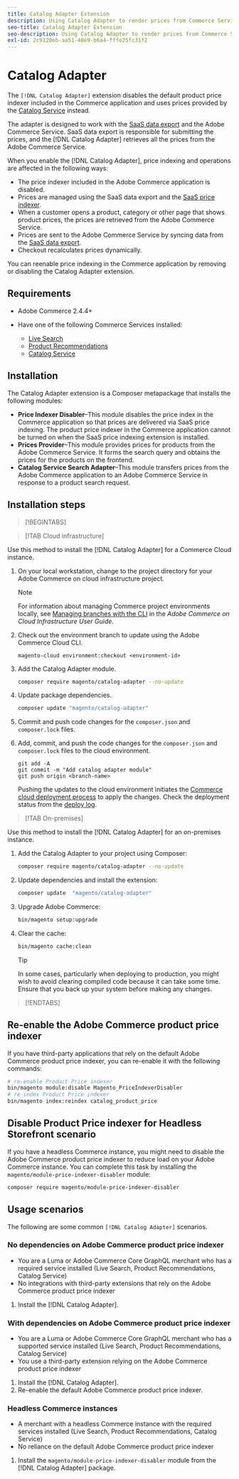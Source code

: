 ```yaml
---
title: Catalog Adapter Extension
description: Using Catalog Adapter to render prices from Commerce Services
seo-title: Catalog Adapter Extension
seo-description: Using Catalog Adapter to render prices from Commerce Services
exl-id: 2c9120eb-aa51-48e9-b6a4-fffe25fc31f2
---
```

# Catalog Adapter

The `[!DNL Catalog Adapter]` extension disables the default product price indexer included in the Commerce application and uses prices provided by the [Catalog Service](../catalog-service/overview.md) instead.

The adapter is designed to work with the [SaaS data export](../data-export/overview.md) and the Adobe Commerce Service. SaaS data export is responsible for submitting the prices, and the [!DNL Catalog Adapter] retrieves all the prices from the Adobe Commerce Service.

When you enable the [!DNL Catalog Adapter], price indexing and operations are affected in the following ways:

- The price indexer included in the Adobe Commerce application is disabled.
- Prices are managed using the SaaS data export and the [SaaS price indexer](price-indexing.md).
- When a customer opens a product, category or other page that shows product prices, the prices are retrieved from the Adobe Commerce Service.
- Prices are sent to the Adobe Commerce Service by syncing data from the [SaaS data export](../data-export/overview.md).
- Checkout recalculates prices dynamically.

 You can reenable price indexing in the Commerce application by removing or disabling the Catalog Adapter extension.

## Requirements

- Adobe Commerce 2.4.4+
- Have one of the following Commerce Services installed:

  - [Live Search](../live-search/install.md)
  - [Product Recommendations](../product-recommendations/install-configure.md)
  - [Catalog Service](../catalog-service/installation.md)

## Installation

The Catalog Adapter extension is a Composer metapackage that installs the following modules:

- **Price Indexer Disabler**–This module disables the price index in the Commerce application so that prices are delivered via SaaS price indexing. The product price indexer in the Commerce application cannot be turned on when the SaaS price indexing extension is installed.
- **Prices Provider**–This module provides prices for products from the Adobe Commerce Service. It forms the search query and obtains the prices for the products on the frontend.
- **Catalog Service Search Adapter**–This module transfers prices from the Adobe Commerce application to an Adobe Commerce Service in response to a product search request.

## Installation steps

>[!BEGINTABS]

>[!TAB Cloud infrastructure]

Use this method to install the [!DNL Catalog Adapter] for a Commerce Cloud instance.

1. On your local workstation, change to the project directory for your Adobe Commerce on cloud infrastructure project.

   >[!NOTE]
   >
   >For information about managing Commerce project environments locally, see [Managing branches with the CLI](https://experienceleague.adobe.com/en/docs/commerce-cloud-service/user-guide/develop/cli-branches) in the _Adobe Commerce on Cloud Infrastructure User Guide_.

1. Check out the environment branch to update using the Adobe Commerce Cloud CLI.

   ```shell
   magento-cloud environment:checkout <environment-id>
   ```

1. Add the Catalog Adapter module.

   ```bash
   composer require magento/catalog-adapter --no-update
   ```

1. Update package dependencies.

   ```bash
   composer update "magento/catalog-adapter"
   ```

1. Commit and push code changes for the `composer.json` and `composer.lock` files.

1. Add, commit, and push the code changes for the `composer.json` and `composer.lock` files to the cloud environment.

   ```shell
   git add -A
   git commit -m "Add catalog adapter module"
   git push origin <branch-name>
   ```

   Pushing the updates to the cloud environment initiates the [Commerce cloud deployment process](https://experienceleague.adobe.com/en/docs/commerce-cloud-service/user-guide/develop/deploy/process) to apply the changes. Check the deployment status from the [deploy log](https://experienceleague.adobe.com/en/docs/commerce-cloud-service/user-guide/develop/test/log-locations#deploy-log).

>[!TAB On-premises]

Use this method to install the [!DNL Catalog Adapter] for an on-premises instance.

1. Add the Catalog Adapter to your project using Composer:

   ```bash
   composer require magento/catalog-adapter --no-update
   ```

1. Update dependencies and install the extension:

   ```bash
   composer update  "magento/catalog-adapter"
   ```

1. Upgrade Adobe Commerce:

   ```bash
   bin/magento setup:upgrade
   ```

1. Clear the cache:

   ```bash
   bin/magento cache:clean
   ```

   >[!TIP]
   >
   >In some cases, particularly when deploying to production, you might wish to avoid clearing compiled code because it can take some time. Ensure that you back up your system before making any changes.

>[!ENDTABS]


## Re-enable the Adobe Commerce product price indexer

If you have third-party applications that rely on the default Adobe Commerce product price indexer, you can re-enable it with the following commands:

```bash
# re-enable Product Price indexer
bin/magento module:disable Magento_PriceIndexerDisabler
# re-index Product Price indexer
bin/magento index:reindex catalog_product_price
```

## Disable Product Price indexer for Headless Storefront scenario

If you have a headless Commerce instance, you might need to disable the Adobe Commerce product price indexer to reduce load on your Adobe Commerce instance. You can complete this task by installing the `magento/module-price-indexer-disabler` module:

```bash
composer require magento/module-price-indexer-disabler
```

## Usage scenarios

The following are some common `[!DNL Catalog Adapter]` scenarios.

### No dependencies on Adobe Commerce product price indexer

- You are a Luma or Adobe Commerce Core GraphQL merchant who has a required service installed (Live Search, Product Recommendations, Catalog Service)
- No integrations with third-party extensions that rely on the Adobe Commerce product price indexer

1. Install the [!DNL Catalog Adapter].

### With dependencies on Adobe Commerce product price indexer

- You are a Luma or Adobe Commerce Core GraphQL merchant who has a supported service installed (Live Search, Product Recommendations, Catalog Service)
- You use a third-party extension relying on the Adobe Commerce product price indexer

1. Install the [!DNL Catalog Adapter].
1. Re-enable the default Adobe Commerce product price indexer.

### Headless Commerce instances

- A merchant with a headless Commerce instance with the required services installed (Live Search, Product Recommendations, Catalog Service)
- No reliance on the default Adobe Commerce product price indexer

1. Install the `magento/module-price-indexer-disabler` module from the [!DNL Catalog Adapter] package.

